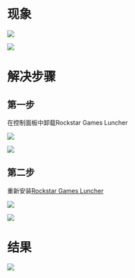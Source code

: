 # 现象
![](https://cdn.nlark.com/yuque/0/2022/png/26841888/1664370033485-997de784-4feb-424e-a3fa-674a39d63c2b.png)

![](https://cdn.nlark.com/yuque/0/2022/png/26841888/1664369924459-4d35ddbf-c1fc-4acb-9255-8268fe185324.png)

# 解决步骤
## 第一步
在控制面板中卸载Rockstar Games Luncher

![](https://cdn.nlark.com/yuque/0/2022/png/26841888/1664370647569-9a033d33-2f2f-4e43-8fa5-efd78fce39bc.png)

![](https://cdn.nlark.com/yuque/0/2022/png/26841888/1664370778442-ae04f835-cd45-47d8-9d97-65abbf0950a9.png)

## 第二步
重新安装[Rockstar Games Luncher](https://socialclub.rockstargames.com/rockstar-games-launcher)

![](https://cdn.nlark.com/yuque/0/2022/png/26841888/1664371143703-155aa26f-4de3-48e9-85d0-9c17fce5aa56.png)

![](https://cdn.nlark.com/yuque/0/2022/png/26841888/1664371245201-b84ed990-ce15-4be2-af16-ee4544e28cbf.png)

# 结果
![](https://cdn.nlark.com/yuque/0/2022/png/26841888/1664371725418-ddb6e710-80d7-4d59-98da-745162695851.png)


